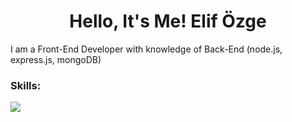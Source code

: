 <h1 align="center">Hello, It's Me! Elif Özge </h1>
<p align="left">I am a Front-End Developer with knowledge of Back-End (node.js, express.js, mongoDB) </p>

<h3 align="left">Skills:</h3>
<a href="https://skillicons.dev">
    <img src="https://skillicons.dev/icons?i=html,css,js,ts,,react,vite,nextjs,,tailwind,sass,bootstrap" />
  </a>
